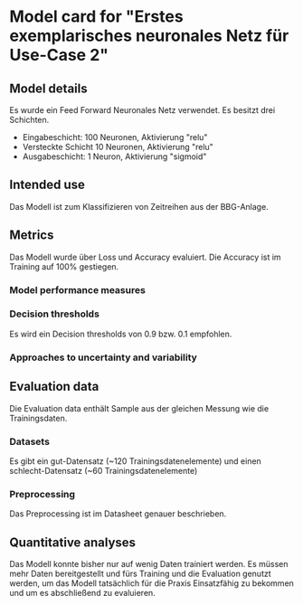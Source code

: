 # Model card for "Erstes exemplarisches neuronales Netz für Use-Case 2"

## Model details

Es wurde ein Feed Forward Neuronales Netz verwendet. Es besitzt drei Schichten.

- Eingabeschicht: 100 Neuronen, Aktivierung "relu"
- Versteckte Schicht 10 Neuronen, Aktivierung "relu"
- Ausgabeschicht: 1 Neuron, Aktivierung "sigmoid"

## Intended use

Das Modell ist zum Klassifizieren von Zeitreihen aus der BBG-Anlage.

## Metrics

Das Modell wurde über Loss und Accuracy evaluiert. Die Accuracy ist im Training auf 100% gestiegen.

### Model performance measures

### Decision thresholds

Es wird ein Decision thresholds von 0.9 bzw. 0.1 empfohlen.

### Approaches to uncertainty and variability

## Evaluation data

Die Evaluation data enthält Sample aus der gleichen Messung wie die Trainingsdaten.

### Datasets

Es gibt ein gut-Datensatz (~120 Trainingsdatenelemente) und einen schlecht-Datensatz (~60 Trainingsdatenelemente)

### Preprocessing
Das Preprocessing ist im Datasheet genauer beschrieben.

## Quantitative analyses
Das Modell konnte bisher nur auf wenig Daten trainiert werden. Es müssen mehr Daten bereitgestellt und fürs Training und die Evaluation genutzt werden, um das Modell tatsächlich für die Praxis Einsatzfähig zu bekommen und um es abschließend zu evaluieren.
